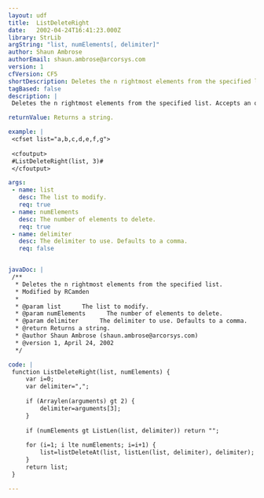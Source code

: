 ```yaml
---
layout: udf
title:  ListDeleteRight
date:   2002-04-24T16:41:23.000Z
library: StrLib
argString: "list, numElements[, delimiter]"
author: Shaun Ambrose
authorEmail: shaun.ambrose@arcorsys.com
version: 1
cfVersion: CF5
shortDescription: Deletes the n rightmost elements from the specified list.
tagBased: false
description: |
 Deletes the n rightmost elements from the specified list. Accepts an optional delimiter. Note that if the number of elements to delete is greater than the number of elements in the list, the UDF simply returns an empty string.

returnValue: Returns a string.

example: |
 <cfset list="a,b,c,d,e,f,g">
 
 <cfoutput>
 #ListDeleteRight(list, 3)#
 </cfoutput>

args:
 - name: list
   desc: The list to modify.
   req: true
 - name: numElements
   desc: The number of elements to delete.
   req: true
 - name: delimiter
   desc: The delimiter to use. Defaults to a comma.
   req: false


javaDoc: |
 /**
  * Deletes the n rightmost elements from the specified list.
  * Modified by RCamden
  * 
  * @param list      The list to modify. 
  * @param numElements      The number of elements to delete. 
  * @param delimiter      The delimiter to use. Defaults to a comma. 
  * @return Returns a string. 
  * @author Shaun Ambrose (shaun.ambrose@arcorsys.com) 
  * @version 1, April 24, 2002 
  */

code: |
 function ListDeleteRight(list, numElements) {
     var i=0;
     var delimiter=",";
     
     if (Arraylen(arguments) gt 2) {
         delimiter=arguments[3];
     }
     
     if (numElements gt ListLen(list, delimiter)) return "";
     
     for (i=1; i lte numElements; i=i+1) {
         list=listDeleteAt(list, listLen(list, delimiter), delimiter);
     }
     return list;
 }

---
```


